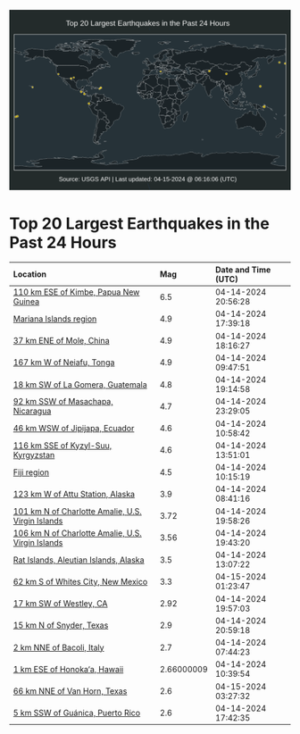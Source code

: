 ![Map](./map.png)

# Top 20 Largest Earthquakes in the Past 24 Hours

| Location | Mag | Date and Time (UTC) |
|:---|:---|:---|
| [110 km ESE of Kimbe, Papua New Guinea](https://earthquake.usgs.gov/earthquakes/eventpage/us7000mc2t) | 6.5 | 04-14-2024 20:56:28 |
| [Mariana Islands region](https://earthquake.usgs.gov/earthquakes/eventpage/us7000mc29) | 4.9 | 04-14-2024 17:39:18 |
| [37 km ENE of Mole, China](https://earthquake.usgs.gov/earthquakes/eventpage/us7000mc2b) | 4.9 | 04-14-2024 18:16:27 |
| [167 km W of Neiafu, Tonga](https://earthquake.usgs.gov/earthquakes/eventpage/us7000mc13) | 4.9 | 04-14-2024 09:47:51 |
| [18 km SW of La Gomera, Guatemala](https://earthquake.usgs.gov/earthquakes/eventpage/us7000mc2f) | 4.8 | 04-14-2024 19:14:58 |
| [92 km SSW of Masachapa, Nicaragua](https://earthquake.usgs.gov/earthquakes/eventpage/us7000mc41) | 4.7 | 04-14-2024 23:29:05 |
| [46 km WSW of Jipijapa, Ecuador](https://earthquake.usgs.gov/earthquakes/eventpage/us7000mc1b) | 4.6 | 04-14-2024 10:58:42 |
| [116 km SSE of Kyzyl-Suu, Kyrgyzstan](https://earthquake.usgs.gov/earthquakes/eventpage/us7000mc1p) | 4.6 | 04-14-2024 13:51:01 |
| [Fiji region](https://earthquake.usgs.gov/earthquakes/eventpage/us7000mc17) | 4.5 | 04-14-2024 10:15:19 |
| [123 km W of Attu Station, Alaska](https://earthquake.usgs.gov/earthquakes/eventpage/us7000mc0u) | 3.9 | 04-14-2024 08:41:16 |
| [101 km N of Charlotte Amalie, U.S. Virgin Islands](https://earthquake.usgs.gov/earthquakes/eventpage/pr2024105001) | 3.72 | 04-14-2024 19:58:26 |
| [106 km N of Charlotte Amalie, U.S. Virgin Islands](https://earthquake.usgs.gov/earthquakes/eventpage/pr2024105000) | 3.56 | 04-14-2024 19:43:20 |
| [Rat Islands, Aleutian Islands, Alaska](https://earthquake.usgs.gov/earthquakes/eventpage/ak0244tv7mir) | 3.5 | 04-14-2024 13:07:22 |
| [62 km S of Whites City, New Mexico](https://earthquake.usgs.gov/earthquakes/eventpage/tx2024hjyp) | 3.3 | 04-15-2024 01:23:47 |
| [17 km SW of Westley, CA](https://earthquake.usgs.gov/earthquakes/eventpage/nc74034331) | 2.92 | 04-14-2024 19:57:03 |
| [15 km N of Snyder, Texas](https://earthquake.usgs.gov/earthquakes/eventpage/tx2024hjpw) | 2.9 | 04-14-2024 20:59:18 |
| [2 km NNE of Bacoli, Italy](https://earthquake.usgs.gov/earthquakes/eventpage/us7000mc0m) | 2.7 | 04-14-2024 07:44:23 |
| [1 km ESE of Honoka‘a, Hawaii](https://earthquake.usgs.gov/earthquakes/eventpage/hv74171407) | 2.66000009 | 04-14-2024 10:39:54 |
| [66 km NNE of Van Horn, Texas](https://earthquake.usgs.gov/earthquakes/eventpage/tx2024hkcr) | 2.6 | 04-15-2024 03:27:32 |
| [5 km SSW of Guánica, Puerto Rico](https://earthquake.usgs.gov/earthquakes/eventpage/pr71445568) | 2.6 | 04-14-2024 17:42:35 |
